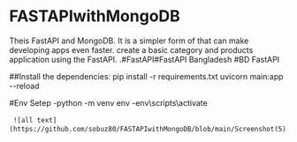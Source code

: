 # FASTAPIwithMongoDB
Theis FastAPI and MongoDB. It is a simpler form of that can make developing apps even faster.  create a basic category and products  application using the FastAPI.
.#FastAPI#FastAPI Bangladesh #BD FastAPI 

##Install the dependencies:
pip install -r requirements.txt
uvicorn main:app --reload


#Env Setep 
-python -m venv env
-env\scripts\activate

     ![all text](https://github.com/sobuz80/FASTAPIwithMongoDB/blob/main/Screenshot(5).png)

